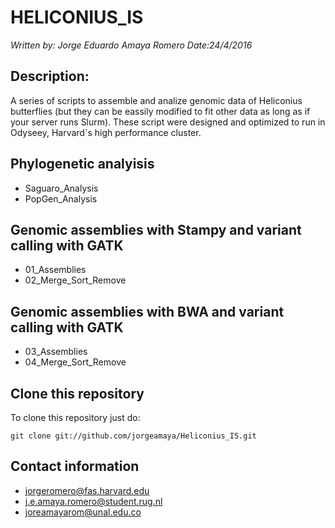 # HELICONIUS_IS
*Written by: Jorge Eduardo Amaya Romero*
*Date:24/4/2016*

## Description:
A series of scripts to assemble and analize genomic data of Heliconius butterflies (but they can be eassily modified to fit other data as long as if your server runs Slurm). These script were designed and optimized to run in Odyseey, Harvard\`s high performance cluster.

## Phylogenetic analyisis
* Saguaro_Analysis
* PopGen_Analysis

## Genomic assemblies with Stampy and variant calling with GATK
* 01_Assemblies
* 02_Merge_Sort_Remove

## Genomic assemblies with BWA and variant calling with GATK
* 03_Assemblies
* 04_Merge_Sort_Remove

## Clone this repository
To clone this repository just do:

```
git clone git://github.com/jorgeamaya/Heliconius_IS.git
```

## Contact information
* jorgeromero@fas.harvard.edu
* j.e.amaya.romero@student.rug.nl
* joreamayarom@unal.edu.co
